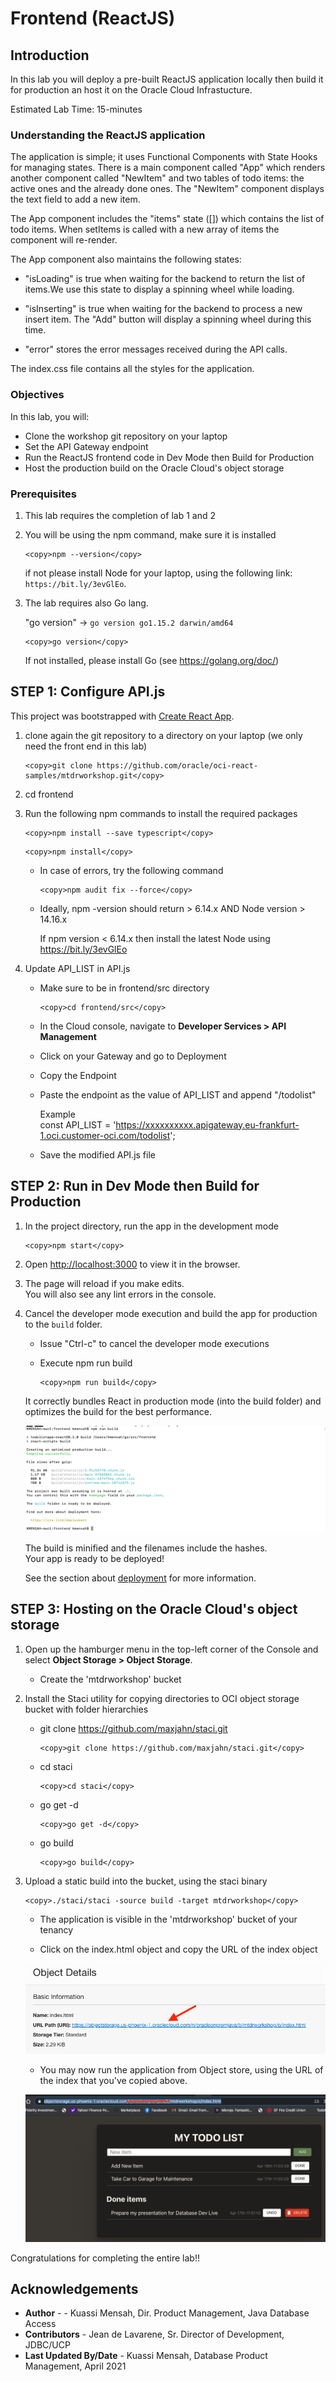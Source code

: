 # Frontend (ReactJS)

## Introduction

In this lab you will deploy a pre-built ReactJS application locally then build it for production an host it on the Oracle Cloud Infrastucture.

Estimated Lab Time: 15-minutes

### Understanding the ReactJS application

The application is simple; it uses Functional Components with State Hooks for managing states. There is a main component called "App" which renders another component called "NewItem" and two tables of todo items: the active ones and the already done ones. The "NewItem" component displays the text field to add a new item.

The App component includes the "items" state ([]) which contains the list of todo items. When setItems is called with a new array of items the component will re-render.

The App component also maintains the following states:

- "isLoading" is true when waiting for the backend to return the list of items.We use this state to display a spinning wheel while loading.

- "isInserting" is true when waiting for the backend to process a new insert item. The "Add" button will display a spinning wheel during this time.

- "error" stores the error messages received during the API calls.

The index.css file contains all the styles for the application.

### Objectives

In this lab, you will:
- Clone the workshop git repository on your laptop
- Set the API Gateway endpoint
- Run the ReactJS frontend code in Dev Mode then Build for Production
- Host the production build on the Oracle Cloud's object storage

### Prerequisites

1. This lab requires the completion of lab 1 and 2

2. You will be using the npm command, make sure it is installed

    ```
    <copy>npm --version</copy>
    ```

    if not please install Node for your laptop, using the following
    link: `https://bit.ly/3evGlEo`.

3. The lab requires also Go lang.

    "go version" -> `go version go1.15.2 darwin/amd64`

    ```
    <copy>go version</copy>
    ```
    If not installed, please install Go (see https://golang.org/doc/)

## **STEP 1**: Configure API.js

This project was bootstrapped with [Create React App](https://github.com/facebook/create-react-app).

1. clone again the git repository to a directory on your laptop (we only need the front end in this lab)
	```
	<copy>git clone https://github.com/oracle/oci-react-samples/mtdrworkshop.git</copy>
	```

2. cd frontend

3. Run the following npm commands to install the required packages

	```
	<copy>npm install --save typescript</copy>
	```
	
	```
	<copy>npm install</copy>
	```
	
	- In case of errors, try the following command
	
		```
		<copy>npm audit fix --force</copy>
		```
	
	- Ideally, npm -version should return > 6.14.x AND Node version > 14.16.x
	
		If npm version < 6.14.x then install the latest Node using
		https://bit.ly/3evGlEo

4. Update API_LIST in API.js

  	- Make sure to be in frontend/src directory
		```
		<copy>cd frontend/src</copy>
		```
	- In the Cloud console, navigate to **Developer Services > API Management**
	- Click on your Gateway and go to Deployment
	- Copy the Endpoint
	- Paste the endpoint as the value of API_LIST and append "/todolist"

		Example  
		const API_LIST = 'https://xxxxxxxxxx.apigateway.eu-frankfurt-1.oci.customer-oci.com/todolist';

  	- Save the modified API.js file

## **STEP 2**: Run in Dev Mode then Build for Production

1. In the project directory, run the app in the development mode <br />

	```
	<copy>npm start</copy>
	```

2. Open [http://localhost:3000](http://localhost:3000) to view it in the browser.

3. The page will reload if you make edits.<br />
   You will also see any lint errors in the console.

4. Cancel the developer mode execution and build the app for production to the `build` folder.<br />

	- Issue "Ctrl-c" to cancel the developer mode executions

	- Execute npm run build
		```
		<copy>npm run build</copy>
		```
	It correctly bundles React in production mode (into the build folder) and optimizes the build for the best performance.

    ![](images/Run-build.png " ")

	The build is minified and the filenames include the hashes.<br />
	Your app is ready to be deployed!

	See the section about [deployment](https://facebook.github.io/create-react-app/docs/deployment) for more information.

## **STEP 3**: Hosting on the Oracle Cloud's object storage

1. Open up the hamburger menu in the top-left corner of the Console and select
**Object Storage > Object Storage**.

    - Create the 'mtdrworkshop' bucket

2. Install the Staci utility for copying directories to OCI object storage
   bucket with folder hierarchies

	- git clone https://github.com/maxjahn/staci.git

		```
		<copy>git clone https://github.com/maxjahn/staci.git</copy>
		```

	- cd staci

		```
		<copy>cd staci</copy>
		```

	- go get -d

		```
		<copy>go get -d</copy>
		```

	- go build

		```
		<copy>go build</copy>
		```

3. Upload a static build into the bucket, using the staci binary

	```
	<copy>./staci/staci -source build -target mtdrworkshop</copy>
	```

	- The application is visible in the 'mtdrworkshop' bucket of your tenancy

	- Click on the index.html object and copy the URL of the index object

  	![](images/bucket-index.png " ")

	- You may now run the application from Object store, using the URL of the index that you've copied above.

  	![](images/MyToDo.png " ")

Congratulations for completing the entire lab!!

## Acknowledgements

* **Author** -  - Kuassi Mensah, Dir. Product Management, Java Database Access
* **Contributors** - Jean de Lavarene, Sr. Director of Development, JDBC/UCP
* **Last Updated By/Date** - Kuassi Mensah, Database Product Management,  April 2021
